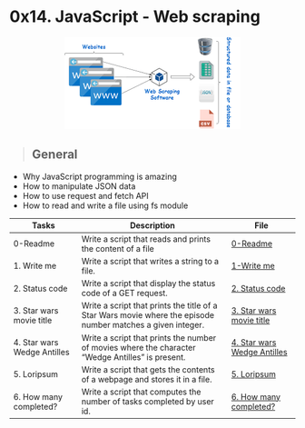 # 0x14. JavaScript - Web scraping

<p align="center">
  <img src="descarga.png">
</p>

> ## General

- Why JavaScript programming is amazing
- How to manipulate JSON data
- How to use request and fetch API
- How to read and write a file using fs module

| Tasks      | Description | File |
| ----------- | ----------- |------|
| 0-Readme      | Write a script that reads and prints the content of a file | [0-Readme](https://github.com/hmachacom/holbertonschool-higher_level_programming/blob/main/0x14-javascript-web_scraping/0-readme.js) |
| 1. Write me   | Write a script that writes a string to a file.       | [1-Write me](https://github.com/hmachacom/holbertonschool-higher_level_programming/blob/main/0x14-javascript-web_scraping/1-writeme.js)|
| 2. Status code | Write a script that display the status code of a GET request. | [2. Status code](2-statuscode.js) |
|3. Star wars movie title| Write a script that prints the title of a Star Wars movie where the episode number matches a given integer.|[3. Star wars movie title](3-starwars_title.js) |
|4. Star wars Wedge Antilles | Write a script that prints the number of movies where the character “Wedge Antilles” is present.|[4. Star wars Wedge Antilles](4-starwars_count.js) |
| 5. Loripsum | Write a script that gets the contents of a webpage and stores it in a file. | [5. Loripsum](5-request_store.js)|
| 6. How many completed? | Write a script that computes the number of tasks completed by user id.| [6. How many completed?](6-completed_tasks.js) |

